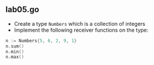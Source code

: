 ## lab05.go
* Create a type `Numbers` which is a collection of integers
* Implement the following receiver functions on the type:
```go
n := Numbers{5, 6, 2, 9, 1}
n.sum()
n.min()
n.max()
```
